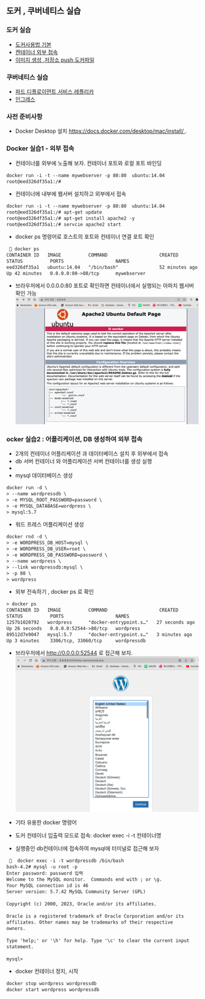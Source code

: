 ## 도커 , 쿠버네티스 실습
### 도커 실습
- [도커사용법 기본](https://github.com/cnaps/learningspoons/blob/main/dockeredu/docker1.md)
- [켄테이너 외부 접속](https://github.com/cnaps/learningspoons/blob/main/dockeredu/docker2.md)
- [이미지 생성 ,저장소 push,도커파일](https://github.com/cnaps/learningspoons/blob/main/dockeredu/dockeredu/docker3.md)
### 쿠버네티스 실습
- [파드,디플로이먼트,서비스,레플리카](https://github.com/cnaps/learningspoons/blob/main/k8sedu/podservice/pod.md)
- [인그레스](https://github.com/cnaps/learningspoons/blob/main/k8sedu/ingress/ingress.md)

### 사전 준비사항
- Docker Desktop 설치 https://docs.docker.com/desktop/mac/install/ .

  
### Docker 실습1 - 외부 접속   
- 컨테이너를 외부에 노출해 보자. 컨테이너 포트와 로컬 포트 바인딩
```
docker run -i -t --name mywebserver -p 80:80  ubuntu:14.04
root@eed326df35a1:/#
``` 

- 컨테이너에 내부에 웹서버 설치하고 외부에서 접속
```
docker run -i -t --name mywebserver -p 80:80  ubuntu:14.04
root@eed326df35a1:/# apt-get update
root@eed326df35a1:/# apt-get install apache2 -y
root@eed326df35a1:/# servcie apache2 start
```
- docker ps 명령어로 호스트의 포트와 컨테이너 연결 포트 확인
```
  docker ps
CONTAINER ID   IMAGE          COMMAND                   CREATED          STATUS          PORTS                   NAMES
eed326df35a1   ubuntu:14.04   "/bin/bash"               52 minutes ago   Up 42 minutes   0.0.0.0:80->80/tcp      mywebserver
```
- 브라우저에서 0.0.0.0:80 포트로 확인하면 컨테이너에서 실행되는 아파치 웹서버 확인 가능
![img.png](img.png)

### ocker 실습2 : 어플리케이션, DB 생성하여 외부 접속

- 2개의 컨테이너 어플리케이션 과 데이터베이스 설치 후 외부에서 접속 
- db 서버 컨테이너 와 어플리케이션 서버 컨테이너를 생성 실행 
- 
- mysql 데이터베이스 생성

```
docker run -d \
> --name wordpressdb \
> -e MYSQL_ROOT_PASSWORD=password \
> -e MYSQL_DATABASE=wordpress \
> mysql:5.7
```

- 워드 프레스 어플리케이션 생성
```
docker rnd -d \
> -e WORDPRESS_DB_HOST=mysql \
> -e WORDPRESS_DB_USER=root \
> -e WORDPRESS_DB_PASSWORD=password \
> --name wordpress \
> --link wordpressdb:mysql \
> -p 80 \
> wordpress
```
- 외부 전속하기 , docker ps 로 확인
```
> docker ps
CONTAINER ID   IMAGE          COMMAND                   CREATED          STATUS          PORTS                   NAMES
1257b1020792   wordpress      "docker-entrypoint.s…"   27 seconds ago   Up 26 seconds   0.0.0.0:52544->80/tcp   wordpress
89512d7e9047   mysql:5.7      "docker-entrypoint.s…"   3 minutes ago    Up 3 minutes    3306/tcp, 33060/tcp     wordpressdb
```
- 브라우저에서 http://0.0.0.0:52544 로 접근해 보자.
![img_1.png](img_1.png)

- 기타 유용한 docker 명령어
- 도커 컨테이너 입출력 모드로 접속: docker exec -i -t 컨테이너명
- 실행중인 db컨테이너에 접속하여 mysql에 터미널로 접근해 보자
```
   docker exec -i -t wordpressdb /bin/bash
bash-4.2# mysql -u root -p
Enter password: password 입력
Welcome to the MySQL monitor.  Commands end with ; or \g.
Your MySQL connection id is 46
Server version: 5.7.42 MySQL Community Server (GPL)

Copyright (c) 2000, 2023, Oracle and/or its affiliates.

Oracle is a registered trademark of Oracle Corporation and/or its
affiliates. Other names may be trademarks of their respective
owners.

Type 'help;' or '\h' for help. Type '\c' to clear the current input statement.

mysql>
```
- docker 컨테이너 정지, 시작
```
docker stop wordpress wordpressdb
docker start wordpress wordpressdb
```

